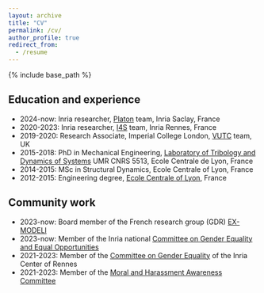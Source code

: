 ```yaml
---
layout: archive
title: "CV"
permalink: /cv/
author_profile: true
redirect_from:
  - /resume
---
```


{% include base_path %}

## Education and experience

* 2024-now: Inria researcher, [Platon](https://team.inria.fr/platon/presentation/) team, Inria Saclay, France
* 2020-2023: Inria researcher, [I4S](https://team.inria.fr/i4s/) team, Inria Rennes, France
* 2019-2020: Research Associate, Imperial College London, [VUTC](https://www.imperial.ac.uk/vutc/) team, UK
* 2015-2018: PhD in Mechanical Engineering, [Laboratory of Tribology and Dynamics of Systems](https://ltds.ec-lyon.fr/) UMR CNRS 5513, Ecole Centrale de Lyon, France
* 2014-2015: MSc in Structural Dynamics, Ecole Centrale of Lyon, France 
* 2012-2015: Engineering degree, [Ecole Centrale of Lyon](https://www.ec-lyon.fr/), France

## Community work

* 2023-now: Board member of the French research group (GDR) [EX-MODELI](https://events.femto-st.fr/GdR-EX-MODELI/)
* 2023-now: Member of the Inria national [Committee on Gender Equality and Equal Opportunities](https://parite.inria.fr/en/)
* 2021-2023: Member of the [Committee on Gender Equality](https://egalite-fh.irisa.fr/) of the Inria Center of Rennes
* 2021-2023: Member of the [Moral and Harassment Awareness Committee](https://nonauharcelement.irisa.fr/en/)
